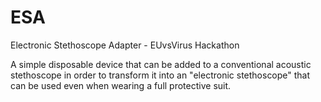 # ESA
Electronic Stethoscope Adapter  - EUvsVirus Hackathon

A simple disposable device that can be added to a conventional acoustic stethoscope in order to transform it into an "electronic stethoscope" that can be used even when wearing a full protective suit.

